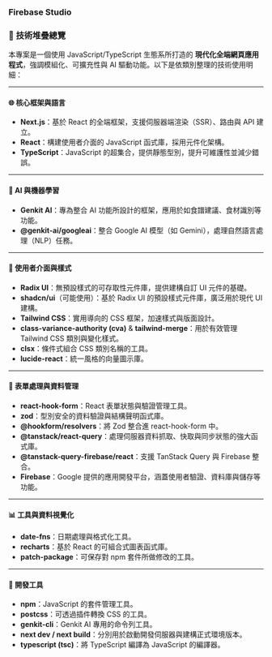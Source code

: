### Firebase Studio

### 🔧 **技術堆疊總覽**

本專案是一個使用 JavaScript/TypeScript 生態系所打造的 **現代化全端網頁應用程式**，強調模組化、可擴充性與 AI 驅動功能。以下是依類別整理的技術使用明細：

---

#### 🌐 **核心框架與語言**
- **Next.js**：基於 React 的全端框架，支援伺服器端渲染（SSR）、路由與 API 建立。
- **React**：構建使用者介面的 JavaScript 函式庫，採用元件化架構。
- **TypeScript**：JavaScript 的超集合，提供靜態型別，提升可維護性並減少錯誤。

---

#### 🤖 **AI 與機器學習**
- **Genkit AI**：專為整合 AI 功能所設計的框架，應用於如食譜建議、食材識別等功能。
- **@genkit-ai/googleai**：整合 Google AI 模型（如 Gemini），處理自然語言處理（NLP）任務。

---

#### 🎨 **使用者介面與樣式**
- **Radix UI**：無預設樣式的可存取性元件庫，提供建構自訂 UI 元件的基礎。
- **shadcn/ui**（可能使用）：基於 Radix UI 的預設樣式元件庫，廣泛用於現代 UI 建構。
- **Tailwind CSS**：實用導向的 CSS 框架，加速樣式與版面設計。
- **class-variance-authority (cva)** & **tailwind-merge**：用於有效管理 Tailwind CSS 類別與變化樣式。
- **clsx**：條件式組合 CSS 類別名稱的工具。
- **lucide-react**：統一風格的向量圖示庫。

---

#### 📝 **表單處理與資料管理**
- **react-hook-form**：React 表單狀態與驗證管理工具。
- **zod**：型別安全的資料驗證與結構聲明函式庫。
- **@hookform/resolvers**：將 Zod 整合進 react-hook-form 中。
- **@tanstack/react-query**：處理伺服器資料抓取、快取與同步狀態的強大函式庫。
- **@tanstack-query-firebase/react**：支援 TanStack Query 與 Firebase 整合。
- **Firebase**：Google 提供的應用開發平台，涵蓋使用者驗證、資料庫與儲存等功能。

---

#### 📊 **工具與資料視覺化**
- **date-fns**：日期處理與格式化工具。
- **recharts**：基於 React 的可組合式圖表函式庫。
- **patch-package**：可保存對 npm 套件所做修改的工具。

---

#### 🧰 **開發工具**
- **npm**：JavaScript 的套件管理工具。
- **postcss**：可透過插件轉換 CSS 的工具。
- **genkit-cli**：Genkit AI 專用的命令列工具。
- **next dev / next build**：分別用於啟動開發伺服器與建構正式環境版本。
- **typescript (tsc)**：將 TypeScript 編譯為 JavaScript 的編譯器。




